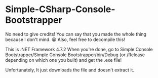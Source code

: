 # Simple-CSharp-Console-Bootstrapper

No need to give credits! You can say that you made the whole thing because I don't mind. 😀
Also, feel free to decompile this!

This is .NET Framework 4.7.2
When you're done, go to Simple Console Bootstrapper/Simple Console Bootstrapper/bin/Debug (or /Release depending on which one you built) and get the .exe file!

Unfortunately, It just downloads the file and doesn't extract it.
